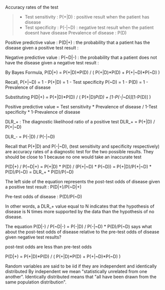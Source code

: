 Accuracy rates of the test
> -    Test sensitivity : P(+|D) :
            positive result when the patient has disease
> -    Test specificity : P(-|~D) :
            negative test result when the patient doesnt have disease
Prevalence of disease : P(D)
    
    
Positive predictive value : P(D|+) :
        the probability that a patient has the disease given a positive test result :
        
            
Negative predictive value : P(~D|-) :
        the probability that a patient does not have the disease given a negative test result :
            
    

By Bayes Formula,    P(D|+) = P(+|D)*P(D) / ( P(+|D)*P(D) + P(+|~D)*P(~D) )

Recall,   P(+|~D) = 1 - P(+|D) = 1 - Test specificity
            P(~D) = 1 - P(D)   = 1 - Prevalence of disease

Substituting         P(D|+) = P(+|D)*P(D) / ( P(+|D)*P(D) + [1-P(-|~D)]*[1-P(D)] )

Positive predictive value =   Test sensitivity * Prevalence of disease /
                            1-Test specificity * 1-Prevalence of disease


DLR_+ : The diagnostic likelihood ratio of a positive test
DLR_+ = P(+|D) / P(+|~D)

DLR_- = P(-|D) / P(-|~D)

Recall that P(+|D) and P(-|~D), (test sensitivity and specificity respectively)
are accuracy rates of a diagnostic test for the two possible results. They should
be close to 1 because no one would take an inaccurate test

P(D|+) / P(~D|+) =
        P(+|D) * P(D) / (P(+|~D) * P(~D)) =
        P(+|D)/P(+|~D) * P(D)/P(~D) =
        DLR_+ * P(D)/P(~D)

The left side of the equation represents the post-test odds of disease
given a positive test result : P(D|+)/P(~D|+)

Pre-test odds of disease : P(D)/P(~D)

In other words, a DLR_+ value equal to N indicates that the hypothesis
of disease is N times more supported by the data than the hypothesis of no disease.

The equation P(D|-) / P(~D|-) = P(-|D) / P(-|~D) * P(D)/P(~D) says what about
the post-test odds of disease relative to the pre-test odds of disease given
negative test results?

post-test odds are less than pre-test odds





P(D|+) = P(+|D)*P(D) / ( P(+|D)*P(D) + P(+|~D)*P(~D) )




Random variables are said to be iid if they are independent and identically distributed
By independent we mean "statistically unrelated from one another".
Identically distributed means that "all have been drawn from the same population distribution".


